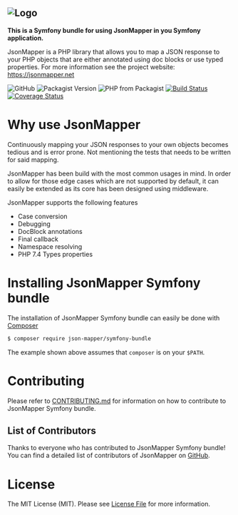 ![Logo](https://jsonmapper.github.io/JsonMapper/images/jsonmapper.png)
---
**This is a Symfony bundle for using JsonMapper in you Symfony application.** 

JsonMapper is a PHP library that allows you to map a JSON response to your PHP objects that are either annotated using doc blocks or use typed properties.
For more information see the project website: https://jsonmapper.net

![GitHub](https://img.shields.io/github/license/JsonMapper/SymfonyBundle)
![Packagist Version](https://img.shields.io/packagist/v/json-mapper/symfony-bundle)
![PHP from Packagist](https://img.shields.io/packagist/php-v/json-mapper/symfony-bundle)
[![Build Status](https://api.travis-ci.com/JsonMapper/SymfonyBundle.svg?branch=master)](https://travis-ci.com/JsonMapper/SymfonyBundle) 
[![Coverage Status](https://coveralls.io/repos/github/JsonMapper/SymfonyBundle/badge.svg?branch=master)](https://coveralls.io/github/JsonMapper/SymfonyBundle?branch=master)

# Why use JsonMapper
Continuously mapping your JSON responses to your own objects becomes tedious and is error prone. Not mentioning the
tests that needs to be written for said mapping.

JsonMapper has been build with the most common usages in mind. In order to allow for those edge cases which are not 
supported by default, it can easily be extended as its core has been designed using middleware.

JsonMapper supports the following features
 * Case conversion
 * Debugging
 * DocBlock annotations
 * Final callback
 * Namespace resolving
 * PHP 7.4 Types properties
  
# Installing JsonMapper Symfony bundle 
The installation of JsonMapper Symfony bundle can easily be done with [Composer](https://getcomposer.org)
```bash
$ composer require json-mapper/symfony-bundle
```
The example shown above assumes that `composer` is on your `$PATH`.

# Contributing
Please refer to [CONTRIBUTING.md](https://github.com/JsonMapper/SymfonyBundle/blob/master/CONTRIBUTING.md) for information on how to contribute to JsonMapper Symfony bundle.

## List of Contributors
Thanks to everyone who has contributed to JsonMapper Symfony bundle! You can find a detailed list of contributors of JsonMapper on [GitHub](https://github.com/JsonMapper/SymfonyBundle/graphs/contributors).

# License
The MIT License (MIT). Please see [License File](https://github.com/JsonMapper/SymfonyBundle/blob/master/LICENSE) for more information.
